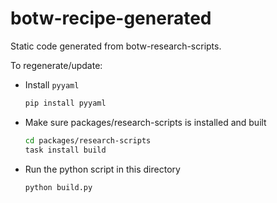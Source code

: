 # botw-recipe-generated

Static code generated from botw-research-scripts.

To regenerate/update:
- Install `pyyaml`
    ```bash
    pip install pyyaml
    ```
- Make sure packages/research-scripts is installed and built
    ```bash
    cd packages/research-scripts
    task install build
    ```
- Run the python script in this directory
    ```bash
    python build.py
    ```

